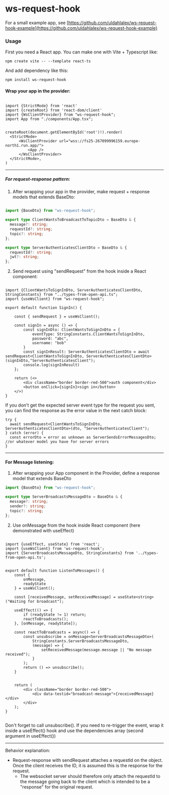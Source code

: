 # ws-request-hook

For a small example app, see [https://github.com/uldahlalex/ws-request-hook-example](https://github.com/uldahlalex/ws-request-hook-example)

### Usage

First you need a React app. You can make one with Vite + Typescript like:

```
npm create vite -- --template react-ts
```

And add dependency like this:

```
npm install ws-request-hook
```


#### Wrap your app in the provider:

```tsx

import {StrictMode} from 'react'
import {createRoot} from 'react-dom/client'
import {WsClientProvider} from "ws-request-hook";
import App from "./components/App.tsx";


createRoot(document.getElementById('root')!).render(
  <StrictMode>
      <WsClientProvider url="wss://fs25-267099996159.europe-north1.run.app/">
          <App />
      </WsClientProvider>
  </StrictMode>,
)

```
____

##### For request-response pattern:

1) After wrapping your app in the provider, make request + response models that extends BaseDto:

```ts

import {BaseDto} from "ws-request-hook";

export type ClientWantsToBroadcastToTopicDto = BaseDto & {
  message?: string;
  requestId?: string;
  topic?: string;
};

export type ServerAuthenticatesClientDto = BaseDto & {
  requestId?: string;
  jwt?: string;
};

```

2) Send request using "sendRequest" from the hook inside a React component:

```tsx

import {ClientWantsToSignInDto, ServerAuthenticatesClientDto, StringConstants} from "../types-from-open-api.ts";
import {useWsClient} from "ws-request-hook";

export default function SignIn() {

    const { sendRequest } = useWsClient();

    const signIn = async () => {
        const signInDto: ClientWantsToSignInDto = {
            eventType: StringConstants.ClientWantsToSignInDto,
            password: "abc",
            username: "bob"
        }
        const signInResult: ServerAuthenticatesClientDto = await sendRequest<ClientWantsToSignInDto, ServerAuthenticatesClientDto>(signInDto,"ServerAuthenticatesClient");
        console.log(signInResult)
    };

    return (<>
        <div className="border border-red-500">auth component</div>
        <button onClick={signIn}>sign in</button>
    </>)
}
```

If you don't get the expected server event type for the request you sent, you can find the response as the error value in the next catch block:

```tsx
try {
  await sendRequest<ClientWantsToSignInDto, ServerAuthenticatesClientDto>(dto, "ServerAuthenticatesClient");
} catch (error) {
  const errorDto = error as unknown as ServerSendsErrorMessagesDto; //or whatever model you have for server errors
}
```

____
#### For Message listening:

1) After wrapping your App component in the Provider, define a response model that extends BaseDto

```ts
import {BaseDto} from "ws-request-hook";

export type ServerBroadcastsMessageDto = BaseDto & {
  message?: string;
  sender?: string;
  topic?: string;
};
```


2) Use onMessage from the hook inside React component (here demonstrated with useEffect)

```tsx

import {useEffect, useState} from 'react';
import {useWsClient} from 'ws-request-hook';
import {ServerBroadcastsMessageDto, StringConstants} from '../types-from-open-api.ts';


export default function ListenToMessages() {
    const {
        onMessage,
        readyState
    } = useWsClient();

    const [receivedMessage, setReceivedMessage] = useState<string>("Waiting for broadcast");

    useEffect(() => {
        if (readyState != 1) return;
        reactToBroadcasts();
    }, [onMessage, readyState]);

    const reactToBroadcasts = async() => {
        const unsubscribe = onMessage<ServerBroadcastsMessageDto>(
            StringConstants.ServerBroadcastsMessageDto,
            (message) => {
                setReceivedMessage(message.message || "No message received");
            }
        );
        return () => unsubscribe();
    }


    return (
        <div className="border border-red-500">
            <div data-testid="broadcast-message">{receivedMessage}</div>
        </div>
    );
}


```

Don't forget to call unsubscribe(). If you need to re-trigger the event, wrap it inside a useEffect() hook and use the dependencies array (second argument in useEffect())

_____

Behavior explanation:
- Request-response with sendRequest attaches a requestId on the object. Once the client receives the ID, it is assumed this is the response for the request.
  - The websocket server should therefore only attach the requestId to the message going back to the client which is intended to be a "response" for the original request.

